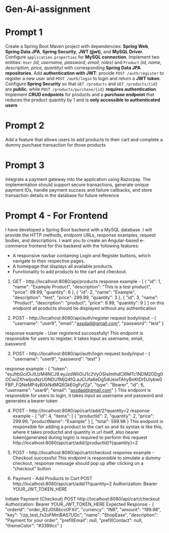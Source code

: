 # Gen-Ai-assignment

# Prompt 1
Create a Spring Boot Maven project with dependencies: **Spring Web**, **Spring Data JPA**, **Spring Security**, **JWT (jjwt)**, and **MySQL Driver**. Configure `application.properties` for **MySQL connection**. Implement two entities: `User` *(id, username, password, email, roles)* and `Product` *(id, name, description, price, quantity)* with corresponding **Spring Data JPA repositories**. Add **authentication with JWT**: provide `POST /auth/register` to register a new user and `POST /auth/login` to login and return a **JWT token**. Configure **Spring Security** so that `GET /products` and `GET /products/{id}` are **public**, while `POST /products/purchase/{id}` **requires authentication**. Implement **CRUD endpoints** for products and a **purchase endpoint** that reduces the product quantity by 1 and is **only accessible to authenticated users**

# Prompt 2
Add a feature that allows users to add products to their cart and complete a dummy purchase transaction for those products

# Prompt 3
Integrate a payment gateway into the application using Razorpay. The implementation should support secure transactions, generate unique payment IDs, handle payment success and failure callbacks, and store transaction details in the database for future reference

# Prompt 4 - For Frontend
I have developed a Spring Boot backend with a MySQL database. I will provide the HTTP methods, endpoint URLs, response examples, request bodies, and descriptions. I want you to create an Angular-based e-commerce frontend for this backend with the following features:
* A responsive navbar containing Login and Register buttons, which navigate to their respective pages.
* A homepage that displays all available products.
* Functionality to add products to the cart and checkout.
1) GET -  http://localhost:8080/api/products
response example - [
    {
        "id": 1,
        "name": "Example Product",
        "description": "This is a test product",
        "price": 99.99,
        "quantity": 6
    },
    {
        "id": 2,
        "name": "Example",
        "description": "test",
        "price": 299.99,
        "quantity": 3
    },
    {
        "id": 3,
        "name": "Product",
        "description": "product",
        "price": 9.99,
        "quantity": 9
    }
]
on this endpoint all products should be displayed without any authentication


2) POST - http://localhost:8080/api/auth/register
request body/input - {
    "username": "user9",
    "email":"assdad@gmail.com",
    "password": "test"
}

response example - User registered successfully!
This endpoint is responsible for users to register, it takes input as username, email, password


3) POST - http://localhost:8080/api/auth/login
request body/input - {
    "username": "user9",
    "password": "test"
}

response example - {
    "token": "eyJhbGciOiJIUzM4NCJ9.eyJzdWIiOiJ1c2VyOSIsImlhdCI6MTc1NDM2ODg0OCwiZXhwIjoxNzU0NDU1MjQ4fQ.aJCIJfa6eDg5dUeieTAhyBnKtDrDJIybw0FBP_FQNeMP4yBXkNdMQXGkE0gFyfZp",
    "type": "Bearer",
    "id": 6,
    "username": "user9",
    "email": "assdad@gmail.com"
}
This endpoint is responsible for users to login, it takes input as username and password and generates a bearer token 


4) POST - http://localhost:8080/api/cart/add/2?quantity=2
response example - {
    "id": 4,
    "items": [
        {
            "productId": 2,
            "quantity": 2,
            "price": 299.99,
            "productName": "Example"
        }
    ],
    "total": 599.98
}
This endpoint is responsible for adding a product to the cart so and its syntax is like this, where it takes productid and quantity in url itself, also bearer token(generated during login) is required to perform this request 
http://localhost:8080/api/cart/add/{productId}?{quantity}=2


5) POST - http://localhost:8080/api/cart/checkout
response example - Checkout successful
This endpoint is responsible to simulate a dummy checkout, response message should pop up after clicking on a "checkout" button 

6) Payment - 
Add Products to Cart
POST http://localhost:8080/api/cart/add/1?quantity=2
Authorization: Bearer YOUR_JWT_TOKEN_HERE

Initiate Payment (Checkout)
POST http://localhost:8080/api/cart/checkout
Authorization: Bearer YOUR_JWT_TOKEN_HERE
Expected Response -
{
    "orderId": "order_R2J058bcv0FXiI",
    "currency": "INR",
    "amount": "199.98",
    "key": "rzp_test_fx2oFMmBAS7UDc",
    "name": "ShopEase",
    "description": "Payment for your order",
    "prefillEmail": null,
    "prefillContact": null,
    "themeColor": "#3399cc"
}
